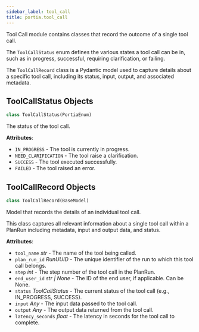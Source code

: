 ```yaml
---
sidebar_label: tool_call
title: portia.tool_call
---
```


Tool Call module contains classes that record the outcome of a single tool call.

The `ToolCallStatus` enum defines the various states a tool call can be in, such
as in progress, successful, requiring clarification, or failing.

The `ToolCallRecord` class is a Pydantic model used to capture details about a
specific tool call, including its status, input, output, and associated metadata.

## ToolCallStatus Objects

```python
class ToolCallStatus(PortiaEnum)
```

The status of the tool call.

**Attributes**:

- `IN_PROGRESS` - The tool is currently in progress.
- `NEED_CLARIFICATION` - The tool raise a clarification.
- `SUCCESS` - The tool executed successfully.
- `FAILED` - The tool raised an error.

## ToolCallRecord Objects

```python
class ToolCallRecord(BaseModel)
```

Model that records the details of an individual tool call.

This class captures all relevant information about a single tool call
within a PlanRun including metadata, input and output data, and status.

**Attributes**:

- `tool_name` _str_ - The name of the tool being called.
- `plan_run_id` _RunUUID_ - The unique identifier of the run to which this tool call
  belongs.
- `step` _int_ - The step number of the tool call in the PlanRun.
- `end_user_id` _str | None_ - The ID of the end user, if applicable. Can be None.
- `status` _ToolCallStatus_ - The current status of the tool call (e.g., IN_PROGRESS, SUCCESS).
- `input` _Any_ - The input data passed to the tool call.
- `output` _Any_ - The output data returned from the tool call.
- `latency_seconds` _float_ - The latency in seconds for the tool call to complete.

